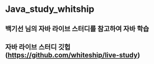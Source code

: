 # Java_study_whitship


## 백기선 님의 자바 라이브 스터디를 참고하여 자바 학습

## 자바 라이브 스터디 깃헙 (https://github.com/whiteship/live-study)

